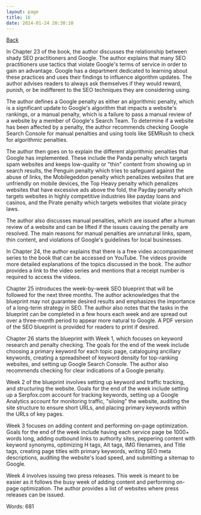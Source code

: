 ```yaml
---
layout: page
title: 16
date: 2024-01-24 20:30:10
---
```


[Back](./)


In Chapter 23 of the book, the author discusses the relationship between shady SEO practitioners and Google. The author explains that many SEO practitioners use tactics that violate Google's terms of service in order to gain an advantage. Google has a department dedicated to learning about these practices and uses their findings to influence algorithm updates. The author advises readers to always ask themselves if they would reward, punish, or be indifferent to the SEO techniques they are considering using. 

The author defines a Google penalty as either an algorithmic penalty, which is a significant update to Google's algorithm that impacts a website's rankings, or a manual penalty, which is a failure to pass a manual review of a website by a member of Google's Search Team. To determine if a website has been affected by a penalty, the author recommends checking Google Search Console for manual penalties and using tools like SEMRush to check for algorithmic penalties. 

The author then goes on to explain the different algorithmic penalties that Google has implemented. These include the Panda penalty which targets spam websites and keeps low-quality or "thin" content from showing up in search results, the Penguin penalty which tries to safeguard against the abuse of links, the Mobilegeddon penalty which penalizes websites that are unfriendly on mobile devices, the Top Heavy penalty which penalizes websites that have excessive ads above the fold, the Payday penalty which targets websites in highly competitive industries like payday loans and casinos, and the Pirate penalty which targets websites that violate piracy laws. 

The author also discusses manual penalties, which are issued after a human review of a website and can be lifted if the issues causing the penalty are resolved. The main reasons for manual penalties are unnatural links, spam, thin content, and violations of Google's guidelines for local businesses. 

In Chapter 24, the author explains that there is a free video accompaniment series to the book that can be accessed on YouTube. The videos provide more detailed explanations of the topics discussed in the book. The author provides a link to the video series and mentions that a receipt number is required to access the videos. 

Chapter 25 introduces the week-by-week SEO blueprint that will be followed for the next three months. The author acknowledges that the blueprint may not guarantee desired results and emphasizes the importance of a long-term strategy in SEO. The author also notes that the tasks in the blueprint can be completed in a few hours each week and are spread out over a three-month period to appear more natural to Google. A PDF version of the SEO blueprint is provided for readers to print if desired. 

Chapter 26 starts the blueprint with Week 1, which focuses on keyword research and penalty checking. The goals for the end of the week include choosing a primary keyword for each topic page, cataloguing ancillary keywords, creating a spreadsheet of keyword density for top-ranking websites, and setting up Google Search Console. The author also recommends checking for clear indications of a Google penalty. 

Week 2 of the blueprint involves setting up keyword and traffic tracking, and structuring the website. Goals for the end of the week include setting up a Serpfox.com account for tracking keywords, setting up a Google Analytics account for monitoring traffic, "siloing" the website, auditing the site structure to ensure short URLs, and placing primary keywords within the URLs of key pages. 

Week 3 focuses on adding content and performing on-page optimization. Goals for the end of the week include having each service page be 1000+ words long, adding outbound links to authority sites, peppering content with keyword synonyms, optimizing H tags, Alt tags, IMG filenames, and Title tags, creating page titles with primary keywords, writing SEO meta descriptions, auditing the website's load speed, and submitting a sitemap to Google. 

Week 4 involves issuing two press releases. This week is meant to be easier as it follows the busy week of adding content and performing on-page optimization. The author provides a list of websites where press releases can be issued.

Words: 681